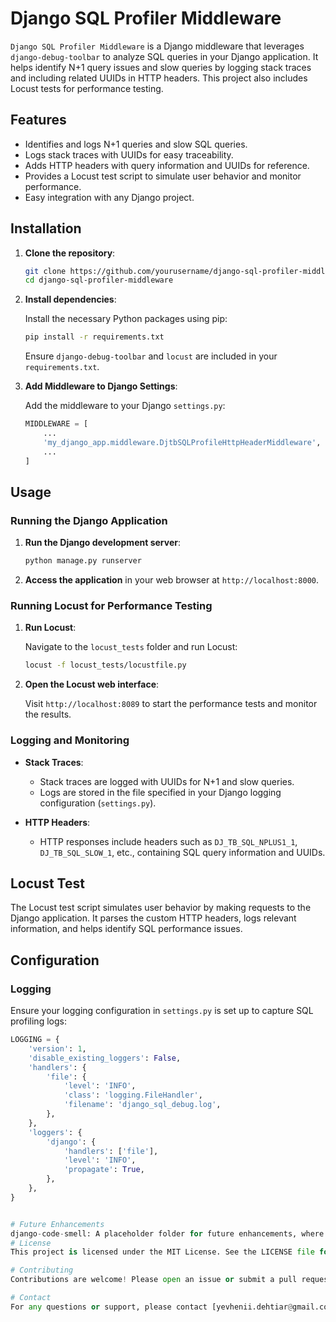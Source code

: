 # Django SQL Profiler Middleware

`Django SQL Profiler Middleware` is a Django middleware that leverages `django-debug-toolbar` to analyze SQL queries in your Django application. It helps identify N+1 query issues and slow queries by logging stack traces and including related UUIDs in HTTP headers. This project also includes Locust tests for performance testing.

## Features

- Identifies and logs N+1 queries and slow SQL queries.
- Logs stack traces with UUIDs for easy traceability.
- Adds HTTP headers with query information and UUIDs for reference.
- Provides a Locust test script to simulate user behavior and monitor performance.
- Easy integration with any Django project.


## Installation

1. **Clone the repository**:

    ```bash
    git clone https://github.com/yourusername/django-sql-profiler-middleware.git
    cd django-sql-profiler-middleware
    ```

2. **Install dependencies**:

    Install the necessary Python packages using pip:

    ```bash
    pip install -r requirements.txt
    ```

    Ensure `django-debug-toolbar` and `locust` are included in your `requirements.txt`.

3. **Add Middleware to Django Settings**:

    Add the middleware to your Django `settings.py`:

    ```python
    MIDDLEWARE = [
        ...
        'my_django_app.middleware.DjtbSQLProfileHttpHeaderMiddleware',
        ...
    ]
    ```

## Usage

### Running the Django Application

1. **Run the Django development server**:

    ```bash
    python manage.py runserver
    ```

2. **Access the application** in your web browser at `http://localhost:8000`.

### Running Locust for Performance Testing

1. **Run Locust**:

    Navigate to the `locust_tests` folder and run Locust:

    ```bash
    locust -f locust_tests/locustfile.py
    ```

2. **Open the Locust web interface**:

    Visit `http://localhost:8089` to start the performance tests and monitor the results.

### Logging and Monitoring

- **Stack Traces**:
  - Stack traces are logged with UUIDs for N+1 and slow queries.
  - Logs are stored in the file specified in your Django logging configuration (`settings.py`).

- **HTTP Headers**:
  - HTTP responses include headers such as `DJ_TB_SQL_NPLUS1_1`, `DJ_TB_SQL_SLOW_1`, etc., containing SQL query information and UUIDs.

## Locust Test

The Locust test script simulates user behavior by making requests to the Django application. It parses the custom HTTP headers, logs relevant information, and helps identify SQL performance issues.

## Configuration

### Logging

Ensure your logging configuration in `settings.py` is set up to capture SQL profiling logs:

```python
LOGGING = {
    'version': 1,
    'disable_existing_loggers': False,
    'handlers': {
        'file': {
            'level': 'INFO',
            'class': 'logging.FileHandler',
            'filename': 'django_sql_debug.log',
        },
    },
    'loggers': {
        'django': {
            'handlers': ['file'],
            'level': 'INFO',
            'propagate': True,
        },
    },
}


# Future Enhancements
django-code-smell: A placeholder folder for future enhancements, where we will add code-smell detection and analysis tools to further improve the quality and performance of the Django application.
# License
This project is licensed under the MIT License. See the LICENSE file for details.

# Contributing
Contributions are welcome! Please open an issue or submit a pull request for any improvements or feature requests.

# Contact
For any questions or support, please contact [yevhenii.dehtiar@gmail.com].